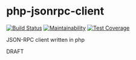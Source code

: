 # php-jsonrpc-client

[![Build Status](https://travis-ci.org/DawidMazurek/php-jsonrpc-client.svg?branch=master)](https://travis-ci.org/DawidMazurek/php-jsonrpc-client)
[![Maintainability](https://api.codeclimate.com/v1/badges/ff01a7d0910565718472/maintainability)](https://codeclimate.com/github/DawidMazurek/php-jsonrpc-client/maintainability)
[![Test Coverage](https://api.codeclimate.com/v1/badges/ff01a7d0910565718472/test_coverage)](https://codeclimate.com/github/DawidMazurek/php-jsonrpc-client/test_coverage)

JSON-RPC client written in php


DRAFT
